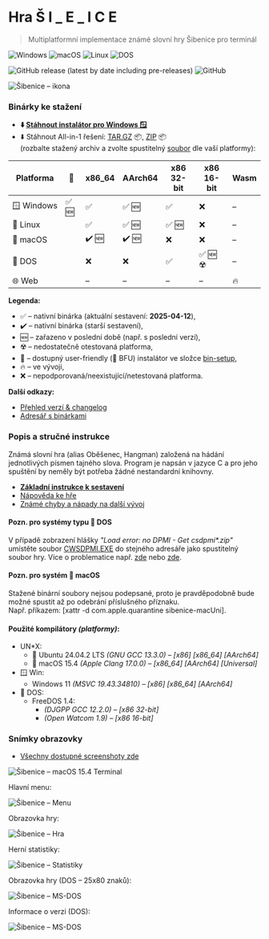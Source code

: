 # Hra Š I _ E _ I C E

> Multiplatformní implementace známé slovní hry Šibenice pro terminál

![Windows](https://img.shields.io/badge/OS-Windows-lightgrey?logo=pcgamingwiki&logoColor=white)
![macOS](https://img.shields.io/badge/OS-macOS-black?logo=apple&logoColor=white)
![Linux](https://img.shields.io/badge/OS-Linux-black?logo=linux&logoColor=white)
![DOS](https://img.shields.io/badge/OS-DOS-lightgrey?logo=d&logoColor=white)

![GitHub release (latest by date including pre-releases)](https://img.shields.io/github/v/release/ma-ta/hra-sibenice?include_prereleases)
![GitHub](https://img.shields.io/github/license/ma-ta/hra-sibenice)

![Šibenice – ikona](/res/github.png)


### Binárky ke stažení

- **⬇️&nbsp;[Stáhnout instalátor pro Windows&nbsp;🪟](//github.com/ma-ta/hra-sibenice/releases/download/v1.1.0/sibenice-setupwin.exe)**
- ⬇️&nbsp;Stáhnout All-in-1 řešení: 
  [TAR.GZ](//github.com/ma-ta/hra-sibenice/releases/download/v1.1.0/sibenice-bin.tar.gz)&nbsp;📦, 
  [ZIP](//github.com/ma-ta/hra-sibenice/releases/download/v1.1.0/sibenice-bin.zip)&nbsp;📦<br>
  (rozbalte stažený archiv a zvolte spustitelný [soubor](bin/readme.md) dle vaší platformy):

| Platforma       | 💽 | x86_64         | AArch64       | x86 32-bit     | x86 16-bit  | Wasm
|-----------------|--------|--------------|---------------|----------------|-------------|------------
| 🪟&nbsp;Windows | ✅ 🆕 | ✅           | ✅ 🆕         | ✅             | ❌          | &ndash;
| 🐧&nbsp;Linux   |        | ✅           | ✅ 🆕        | ✅ 🆕          | ❌          | &ndash;
| 🍎&nbsp;macOS   |        | ✔️ 🆕        | ✔️ 🆕        | ❌             | ❌          | &ndash;
| 💾&nbsp;DOS     |        | ❌           | ❌            | ✅             | ✅ 🆕 ☢️   | &ndash;
| 🌐&nbsp;Web     |        | &ndash;      | &ndash;       | &ndash;        | &ndash;      | 🔥

**Legenda:**
  - ✅&nbsp;&ndash;&nbsp;nativní binárka (aktuální sestavení:&nbsp;**2025-04-12**),
  - ✔️&nbsp;&ndash;&nbsp;nativní binárka (starší sestavení),
  - 🆕&nbsp;&ndash;&nbsp;zařazeno v poslední době (např. s poslední verzí),
  - ☢️&nbsp;&ndash;&nbsp;nedostatečně otestovaná platforma,
  - 💽&nbsp;&ndash;&nbsp;dostupný user-friendly (🐤&nbsp;BFU) instalátor ve složce [bin-setup](bin-setup),
  - 🔥&nbsp;&ndash;&nbsp;ve vývoji,
  - ❌&nbsp;&ndash;&nbsp;nepodporovaná/neexistující/netestovaná platforma.

**Další odkazy:**
- [Přehled verzí &amp; changelog](//github.com/ma-ta/hra-sibenice/releases)
- [Adresář s binárkami](bin/)


### Popis a stručné instrukce
Známá slovní hra (alias Oběšenec, Hangman) založená na hádání jednotlivých písmen tajného slova.
Program je napsán v jazyce C a pro jeho spuštění by neměly být potřeba žádné nestandardní knihovny.

- **[Základní instrukce k sestavení](how_make.md)**
- [Nápověda ke hře](/res/napoveda.md)
- [Známé chyby a nápady na další vývoj](/res/poznamky.md)

#### Pozn. pro systémy typu 💾&nbsp;DOS
V případě zobrazení hlášky *"Load error: no DPMI - Get csdpmi\*.zip"* umístěte soubor [CWSDPMI.EXE](/bin/CWSDPMI.EXE) do stejného adresáře jako spustitelný soubor hry. Více o problematice např. [zde](//en.wikipedia.org/wiki/CWSDPMI) nebo [zde](https://sandmann.dotster.com/cwsdpmi/).

#### Pozn. pro systém 🍎&nbsp;macOS
Stažené binární soubory nejsou podepsané, proto je pravděpodobně bude možné spustit až po odebrání příslušného příznaku.<br>
Např. příkazem: [xattr -d com.apple.quarantine sibenice-macUni].

#### Použité kompilátory *(platformy)*:
- UN*X:
  - 🐧&nbsp;Ubuntu 24.04.2 LTS *(GNU GCC 13.3.0) &ndash; [x86] [x86_64] [AArch64]*
  - 🍎&nbsp;macOS 15.4 *(Apple Clang 17.0.0) &ndash; [x86_64] [AArch64] [Universal]*
- 🪟&nbsp;Win:
  - Windows 11 *(MSVC 19.43.34810) &ndash; [x86] [x86_64] [AArch64]*
- 💾&nbsp;DOS:
  - FreeDOS 1.4:
    - *(DJGPP GCC 12.2.0) &ndash; [x86 32-bit]*
    - *(Open Watcom 1.9) &ndash; [x86 16-bit]*

### Snímky obrazovky

- [Všechny dostupné screenshoty zde](/res/screenshots)

![Šibenice&nbsp;&ndash;&nbsp;macOS 15.4 Terminal](/res/screenshots/hra-macos.png)

Hlavní menu:

![Šibenice&nbsp;&ndash;&nbsp;Menu](/res/screenshots/menu.png)

Obrazovka hry:

![Šibenice&nbsp;&ndash;&nbsp;Hra](/res/screenshots/hra.png)

Herní statistiky:

![Šibenice&nbsp;&ndash;&nbsp;Statistiky](/res/screenshots/kronika.png)

Obrazovka hry (DOS – 25x80 znaků):

![Šibenice&nbsp;&ndash;&nbsp;MS-DOS](res/screenshots/hra-dos.png)

Informace o verzi (DOS):

![Šibenice&nbsp;&ndash;&nbsp;MS-DOS](res/screenshots/prepinace-dos.png)
